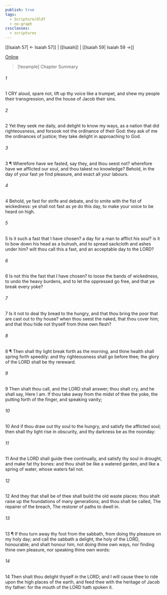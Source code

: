 ```yaml
---
publish: true
tags:
  - Scripture/OldT
  - no-graph
cssclasses:
  - scriptures
---
```

[[Isaiah 57| ← Isaiah 57]] | [[Isaiah]] | [[Isaiah 59| Isaiah 59 →]]

[Online](https://churchofjesuschrist.org/study/scriptures/ot/isa/58?lang=eng)

>[!example] Chapter Summary
>
###### 1
1 CRY aloud, spare not, lift up thy voice like a trumpet, and shew my people their transgression, and the house of Jacob their sins.
###### 2
2 Yet they seek me daily, and delight to know my ways, as a nation that did righteousness, and forsook not the ordinance of their God: they ask of me the ordinances of justice; they take delight in approaching to God.
###### 3
3 ¶ Wherefore have we fasted, say they, and thou seest not?  wherefore have we afflicted our soul, and thou takest no knowledge?  Behold, in the day of your fast ye find pleasure, and exact all your labours.
###### 4
4 Behold, ye fast for strife and debate, and to smite with the fist of wickedness: ye shall not fast as ye do this day, to make your voice to be heard on high.
###### 5
5 Is it such a fast that I have chosen?  a day for a man to afflict his soul?  is it to bow down his head as a bulrush, and to spread sackcloth and ashes under him?  wilt thou call this a fast, and an acceptable day to the LORD?
###### 6
6 Is not this the fast that I have chosen?  to loose the bands of wickedness, to undo the heavy burdens, and to let the oppressed go free, and that ye break every yoke?
###### 7
7 Is it not to deal thy bread to the hungry, and that thou bring the poor that are cast out to thy house?  when thou seest the naked, that thou cover him; and that thou hide not thyself from thine own flesh?
###### 8
8 ¶ Then shall thy light break forth as the morning, and thine health shall spring forth speedily: and thy righteousness shall go before thee; the glory of the LORD shall be thy rereward.
###### 9
9 Then shalt thou call, and the LORD shall answer; thou shalt cry, and he shall say, Here I am.  If thou take away from the midst of thee the yoke, the putting forth of the finger, and speaking vanity;
###### 10
10 And if thou draw out thy soul to the hungry, and satisfy the afflicted soul; then shall thy light rise in obscurity, and thy darkness be as the noonday:
###### 11
11 And the LORD shall guide thee continually, and satisfy thy soul in drought, and make fat thy bones: and thou shalt be like a watered garden, and like a spring of water, whose waters fail not.
###### 12
12 And they that shall be of thee shall build the old waste places: thou shalt raise up the foundations of many generations; and thou shalt be called, The repairer of the breach, The restorer of paths to dwell in.
###### 13
13 ¶ If thou turn away thy foot from the sabbath, from doing thy pleasure on my holy day; and call the sabbath a delight, the holy of the LORD, honourable; and shalt honour him, not doing thine own ways, nor finding thine own pleasure, nor speaking thine own words:
###### 14
14 Then shalt thou delight thyself in the LORD; and I will cause thee to ride upon the high places of the earth, and feed thee with the heritage of Jacob thy father: for the mouth of the LORD hath spoken it.



